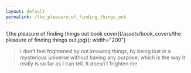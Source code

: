 ```yaml
---
layout: default
permalink: /the_pleasure_of_finding_things_out
---
```


![the pleasure of finding things out book cover](/assets/book_covers/the pleasure of finding things out.jpg){: width="200"}

> I don’t feel frightened by not knowing things, by being lost in a mysterious universe without having any purpose, which is the way it really is so far as I can tell. It doesn’t frighten me

